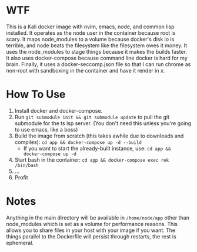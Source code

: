 # WTF

This is a Kali docker image with nvim, emacs, node, and common lisp installed.
It operates as the node user in the container because root is scary.  It maps
node_modules to a volume because docker's disk io is terrible, and node beats
the filesystem like the filesystem owes it money.  It uses the node_modules to
stage things because it makes the builds faster.  It also uses docker-compose
because command line docker is hard for my brain.  Finally, it uses a
docker-seccomp.json file so that I can run chrome as non-root with sandboxing in
the container and have it render in x.

# How To Use

1. Install docker and docker-compose.
2. Run `git submodule init && git submodule update` to pull the git submodule
   for the ts lsp server. (You don't need this unless you're going to use emacs,
   like a boss)
3. Build the image from scratch (this takes awhile due to downloads and
   compiles): `cd app && docker-compose up -d --build`
   - If you want to start the already-built instance, use: `cd app && docker-compose up -d`
7. Start bash in the container: `cd app && docker-compose exec rek /bin/bash`
8. ...
9. Profit

# Notes

Anything in the main directory will be available in `/home/node/app` other than
node_modules which is set as a volume for performance reasons.  This allows you
to share files in your host with your image if you want.  The things parallel to
the Dockerfile will persist through restarts, the rest is ephemeral.

